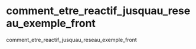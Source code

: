 # comment_etre_reactif_jusquau_reseau_exemple_front
comment_etre_reactif_jusquau_reseau_exemple_front
